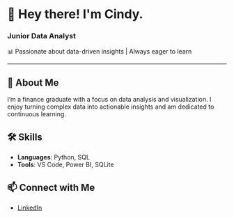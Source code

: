 # 👋 Hey there! I'm Cindy.

### Junior Data Analyst  
📊 Passionate about data-driven insights | Always eager to learn

---

## 🚀 About Me
I’m a finance graduate with a focus on data analysis and visualization. I enjoy turning complex data into actionable insights and am dedicated to continuous learning.

## 🛠 Skills
- **Languages**: Python, SQL
- **Tools**: VS Code, Power BI, SQLite

## 📫 Connect with Me
- [LinkedIn](https://www.linkedin.com/in/cindy-chow-56899432a/)
